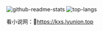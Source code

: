 <!-- <img style="" src="https://github-readme-stats.vercel.app/api?username=pcdd-group&hide_border=true&show_icons=true&include_all_commits=false&bg_color=0,EC6C6C,FFD479,FFFC79,73FA79&theme=graywhite&locale=cn&cache_seconds=1800" alt="github-readme-stats" />
<img style="width: 495px;" src="https://github-readme-stats.vercel.app/api/top-langs/?username=pcdd-group&hide_border=true&layout=compact&bg_color=0,73FA79,73FDFF,D783FF&theme=graywhite&locale=cn&cache_seconds=1800" alt="top-langs" /> -->

<img style="" src="https://github-readme-stats.vercel.app/api?username=pcdd-group&hide_border=true&show_icons=true&include_all_commits=false&bg_color=0,EC6C6C,FFD479,FFFC79,73FA79&theme=graywhite&locale=cn&cache_seconds=1800" alt="github-readme-stats" />
<img src="https://github-readme-stats.vercel.app/api/top-langs/?username=pcdd-group&hide_border=true&layout=compact&bg_color=0,73FA79,73FDFF,D783FF&theme=graywhite&locale=cn&cache_seconds=1800" alt="top-langs" />

<!-- <img style="" src="https://github-readme-stats.vercel.app/api?username=pcdd-group&show_icons=true&include_all_commits=false&theme=transparent&locale=cn" alt="github-readme-stats" />
<img style="width: 495px;" src="https://github-readme-stats.vercel.app/api/top-langs/?username=pcdd-group&layout=compact&theme=transparent&locale=cn" alt="top-langs" />  -->


看小说网：🔗https://kxs.lyunion.top


